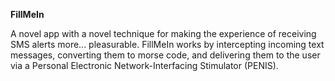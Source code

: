 **FillMeIn**

A novel app with a novel technique for making the experience of receiving SMS alerts more... pleasurable. FillMeIn works by intercepting incoming text messages, converting them to morse code, and delivering them to the user via a Personal Electronic Network-Interfacing Stimulator (PENIS).
